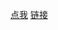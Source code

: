 
<a href="ctripglobal://WebView?url=http://42.193.152.185:6565" target="_blank">点我</a>
[链接](ctripglobal://WebView?url=http://42.193.152.185:6565)
